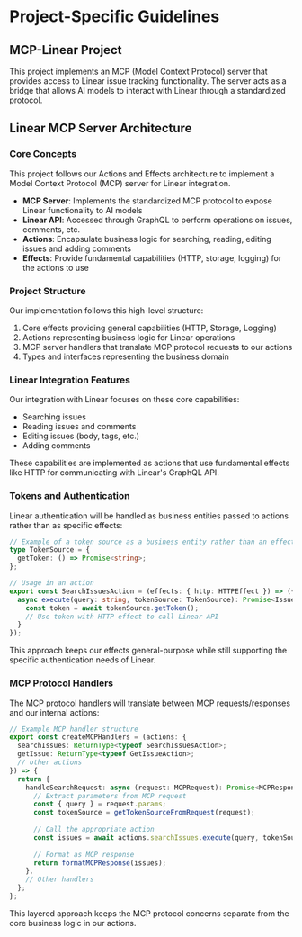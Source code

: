 # Project-Specific Guidelines

## MCP-Linear Project

This project implements an MCP (Model Context Protocol) server that provides access to Linear issue tracking functionality. The server acts as a bridge that allows AI models to interact with Linear through a standardized protocol.

## Linear MCP Server Architecture

### Core Concepts

This project follows our Actions and Effects architecture to implement a Model Context Protocol (MCP) server for Linear integration.

- **MCP Server**: Implements the standardized MCP protocol to expose Linear functionality to AI models
- **Linear API**: Accessed through GraphQL to perform operations on issues, comments, etc.
- **Actions**: Encapsulate business logic for searching, reading, editing issues and adding comments
- **Effects**: Provide fundamental capabilities (HTTP, storage, logging) for the actions to use

### Project Structure

Our implementation follows this high-level structure:

1. Core effects providing general capabilities (HTTP, Storage, Logging)
2. Actions representing business logic for Linear operations
3. MCP server handlers that translate MCP protocol requests to our actions
4. Types and interfaces representing the business domain

### Linear Integration Features

Our integration with Linear focuses on these core capabilities:
- Searching issues
- Reading issues and comments
- Editing issues (body, tags, etc.)
- Adding comments

These capabilities are implemented as actions that use fundamental effects like HTTP for communicating with Linear's GraphQL API.

### Tokens and Authentication

Linear authentication will be handled as business entities passed to actions rather than as specific effects:

```typescript
// Example of a token source as a business entity rather than an effect
type TokenSource = {
  getToken: () => Promise<string>;
};

// Usage in an action
export const SearchIssuesAction = (effects: { http: HTTPEffect }) => ({
  async execute(query: string, tokenSource: TokenSource): Promise<Issue[]> {
    const token = await tokenSource.getToken();
    // Use token with HTTP effect to call Linear API
  }
});
```

This approach keeps our effects general-purpose while still supporting the specific authentication needs of Linear.

### MCP Protocol Handlers

The MCP protocol handlers will translate between MCP requests/responses and our internal actions:

```typescript
// Example MCP handler structure
export const createMCPHandlers = (actions: {
  searchIssues: ReturnType<typeof SearchIssuesAction>;
  getIssue: ReturnType<typeof GetIssueAction>;
  // other actions
}) => {
  return {
    handleSearchRequest: async (request: MCPRequest): Promise<MCPResponse> => {
      // Extract parameters from MCP request
      const { query } = request.params;
      const tokenSource = getTokenSourceFromRequest(request);
      
      // Call the appropriate action
      const issues = await actions.searchIssues.execute(query, tokenSource);
      
      // Format as MCP response
      return formatMCPResponse(issues);
    },
    // Other handlers
  };
};
```

This layered approach keeps the MCP protocol concerns separate from the core business logic in our actions.